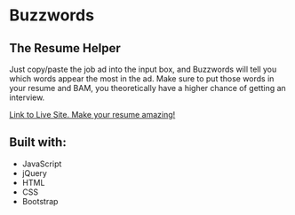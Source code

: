 # Buzzwords
## The Resume Helper

Just copy/paste the job ad into the input box, and Buzzwords will tell you which words appear the most in the ad.
Make sure to put those words in your resume and BAM, you theoretically have a higher chance of getting an interview.

<a href = "https://gpacifico.github.io/Resume_Helper/">Link to Live Site. Make your resume amazing!</a>

## Built with:
- JavaScript
- jQuery
- HTML
- CSS
- Bootstrap
